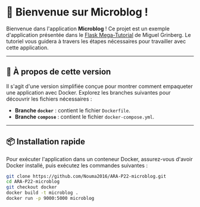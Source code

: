 # 📄 Bienvenue sur Microblog !

Bienvenue dans l'application **Microblog** ! Ce projet est un exemple d'application présentée dans le [Flask Mega-Tutorial](https://blog.miguelgrinberg.com/post/the-flask-mega-tutorial-part-i-hello-world) de Miguel Grinberg. Le tutoriel vous guidera à travers les étapes nécessaires pour travailler avec cette application.

---

## 🚀 À propos de cette version

Il s'agit d'une version simplifiée conçue pour montrer comment empaqueter une application avec Docker. Explorez les branches suivantes pour découvrir les fichiers nécessaires :

- **Branche `docker`** : contient le fichier `Dockerfile`.
- **Branche `compose`** : contient le fichier `docker-compose.yml`.

---

## 📦 Installation rapide

Pour exécuter l'application dans un conteneur Docker, assurez-vous d'avoir Docker installé, puis exécutez les commandes suivantes :

```bash
git clone https://github.com/Nouma2016/ARA-P22-microblog.git
cd ARA-P22-microblog
git checkout docker
docker build -t microblog .
docker run -p 9000:5000 microblog
